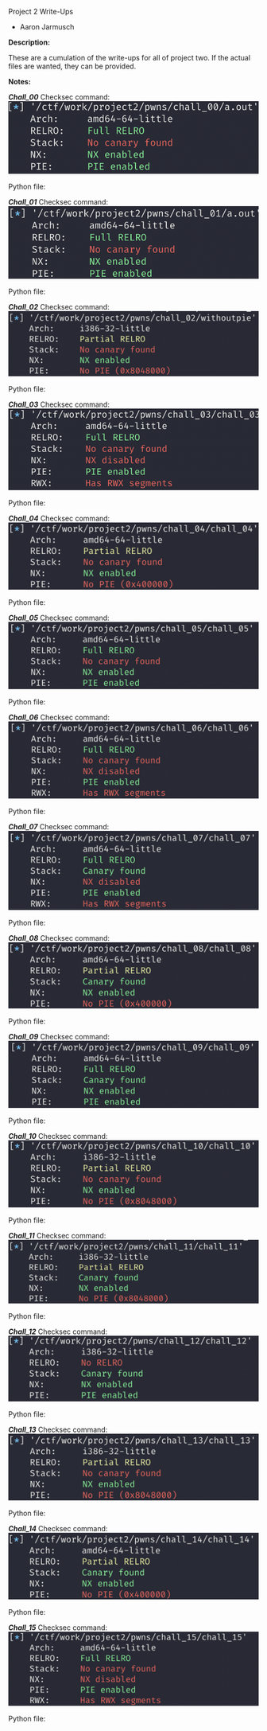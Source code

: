 Project 2 Write-Ups
- Aaron Jarmusch

**Description:**

These are a cumulation of the write-ups for all of project two. If the actual files are wanted, they can be provided. 

**Notes:** 

***Chall_00***
Checksec command:
![Image 0](/images/0.png)

Python file:


***Chall_01***
Checksec command:
![Image 1](/images/1.png)

Python file:


***Chall_02***
Checksec command:
![Image 2](/images/2.png)

Python file:


***Chall_03***
Checksec command:
![Image 3](/images/3.png) 
 
Python file:


***Chall_04***
Checksec command:
![Image 4](/images/4.png) 
 
Python file:


***Chall_05***
Checksec command:
![Image 0](/images/5.png) 
 
Python file:


***Chall_06***
Checksec command:
![Image 0](/images/6.png)

Python file:


***Chall_07***
Checksec command:
![Image 0](/images/7.png)

Python file:


***Chall_08***
Checksec command:
![Image 0](/images/8.png)

Python file:


***Chall_09***
Checksec command:
![Image 0](/images/9.png)

Python file:


***Chall_10***
Checksec command:
![Image 0](/images/10.png)

Python file:


***Chall_11***
Checksec command:
![Image 0](/images/11.png)

Python file:


***Chall_12***
Checksec command:
![Image 0](/images/12.png)

Python file:


***Chall_13***
Checksec command:
![Image 0](/images/13.png)

Python file:


***Chall_14***
Checksec command:
![Image 0](/images/14.png)

Python file:


***Chall_15*** 
Checksec command:
![Image 0](/images/15.png)

Python file:

